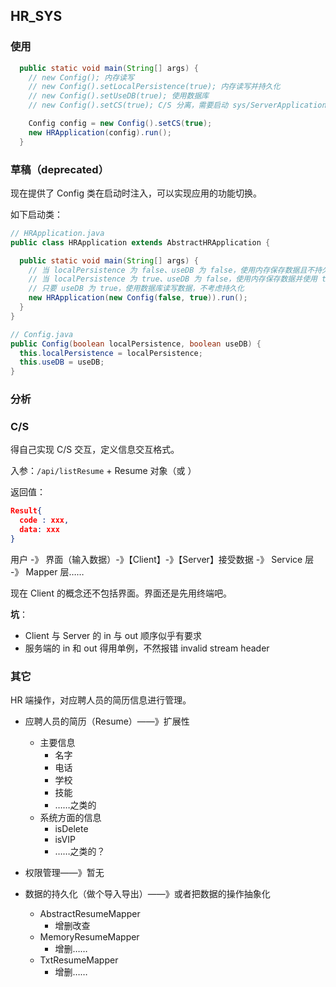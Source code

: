 ## HR_SYS

### 使用

```Java
  public static void main(String[] args) {
    // new Config(); 内存读写
    // new Config().setLocalPersistence(true); 内存读写并持久化
    // new Config().setUseDB(true); 使用数据库
    // new Config().setCS(true); C/S 分离，需要启动 sys/ServerApplication

    Config config = new Config().setCS(true);
    new HRApplication(config).run();
  }
```



### 草稿（deprecated）



现在提供了 Config 类在启动时注入，可以实现应用的功能切换。

如下启动类：

```Java
// HRApplication.java
public class HRApplication extends AbstractHRApplication {

  public static void main(String[] args) {
    // 当 localPersistence 为 false、useDB 为 false，使用内存保存数据且不持久化
    // 当 localPersistence 为 true、useDB 为 false，使用内存保存数据并使用 txt 文件持久化
    // 只要 useDB 为 true，使用数据库读写数据，不考虑持久化
    new HRApplication(new Config(false, true)).run();
  }
}

// Config.java
public Config(boolean localPersistence, boolean useDB) {
  this.localPersistence = localPersistence;
  this.useDB = useDB;
}
```

### 分析

### C/S

得自己实现 C/S 交互，定义信息交互格式。

入参：`/api/listResume` + Resume 对象（或 ）



返回值：

```Json
Result{
  code : xxx,
  data: xxx
}
```



用户 -》 界面（输入数据）-》【Client】-》【Server】接受数据 -》 Service 层 -》 Mapper 层……

现在 Client 的概念还不包括界面。界面还是先用终端吧。

**坑**：

* Client 与 Server 的 in 与 out 顺序似乎有要求
* 服务端的 in 和 out 得用单例，不然报错 invalid stream header

### 其它

HR 端操作，对应聘人员的简历信息进行管理。

* 应聘人员的简历（Resume）——》扩展性
  * 主要信息
    * 名字
    * 电话
    * 学校
    * 技能
    * ……之类的
  * 系统方面的信息
    * isDelete
    * isVIP
    * ……之类的？

* 权限管理——》暂无
* 数据的持久化（做个导入导出）——》或者把数据的操作抽象化
  * AbstractResumeMapper
    * 增删改查
  * MemoryResumeMapper
    * 增删……
  * TxtResumeMapper
    * 增删……


